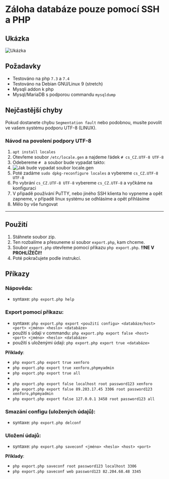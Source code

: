 Záloha databáze pouze pomocí SSH a PHP
==============

Ukázka
-----
![Ukázka](https://upload.patrikmin.tech/screenshot/qbRfNcHuve)


Požadavky
------
- Testováno na php `7.3` a `7.4`
- Testováno na Debian GNU/Linux 9 (stretch)
- Mysqli addon k php
- Mysql/MariaDB s podporou commandu `mysqldump`

Nejčastější chyby
-------
Pokud dostanete chybu `Segmentation fault` nebo podobnou, musíte povolit ve vašem systému podporu UTF-8 (LINUX).
### Návod na povolení podpory UTF-8
1. `apt install locales`
2. Otevřeme soubor `/etc/locale.gen` a najdeme řádek `# cs_CZ.UTF-8 UTF-8`
3. Odebereme `# ` a soubor bude vypadat takto:
4. ![Jak bude vypadat soubor locale.gen](https://upload.patrikmin.tech/screenshot/bOdbTQV1cp)
5. Poté zadáme `sudo dpkg-reconfigure locales` a vybereme `cs_CZ.UTF-8 UTF-8`
6. Po vybrání `cs_CZ.UTF-8 UTF-8` vybereme `cs_CZ.UTF-8` a vyčkáme na konfiguraci
7. V připadě používání PuTTY, nebo jiného SSH klienta ho vypneme a opět zapneme, v případě linux systému se odhlásíme a opět přihlásíme
8. Mělo by vše fungovat

------

Použití
------
1. Stáhnete soubor zip.
2. Ten rozbalíme a přesuneme si soubor `export.php`, kam chceme.
3. Soubor `export.php` otevřeme pomocí příkazu `php export.php`.
__!!NE V PROHLÍŽEČI!!__
4. Poté pokračujete podle instrukcí.

Příkazy
------
### Nápověda:
- syntaxe: `php export.php help`

### Export pomocí příkazu:
- syntaxe: `php export.php export <použití configu> <databáze/host> <port> <jméno> <heslo> <databáze>`
- použití s údaji v commandu: `php export.php export false <host> <port> <jméno> <heslo> <databáze>`
- použití s uloženými údaji: `php export.php export true <databáze>`

**Příklady**:
- `php export.php export true xenforo`
- `php export.php export true xenforo,phpmyadmin`
- `php export.php export true all`
-
- `php export.php export false localhost root password123 xenforo`
- `php export.php export false 89.203.17.45 3306 root password123 xenforo,phpmyadmin`
- `php export.php export false 127.0.0.1 3458 root password123 all`

### Smazání configu (uložených údajů):
- syntaxe: `php export.php delconf`

### Uložení údajů:
- syntaxe: `php export.php saveconf <jméno> <heslo> <host> <port>`

**Příklady**:
- `php export.php saveconf root password123 localhost 3306`
- `php export.php saveconf web password123 82.204.68.48 3345`


